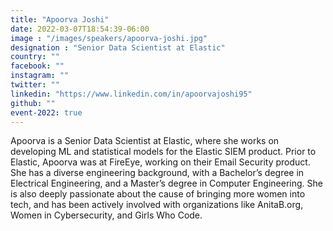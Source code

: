 ```yaml
---
title: "Apoorva Joshi"
date: 2022-03-07T18:54:39-06:00
image : "/images/speakers/apoorva-joshi.jpg"
designation : "Senior Data Scientist at Elastic"
country: ""
facebook: ""
instagram: ""
twitter: ""
linkedin: "https://www.linkedin.com/in/apoorvajoshi95"
github: ""
event-2022: true
---
```


Apoorva is a Senior Data Scientist at Elastic, where she works on developing ML and statistical models for the Elastic SIEM product. Prior to Elastic, Apoorva was at FireEye, working on their Email Security product. She has a diverse engineering background, with a Bachelor’s degree in Electrical Engineering, and a Master’s degree in Computer Engineering. She is also deeply passionate about the cause of bringing more women into tech, and has been actively involved with organizations like AnitaB.org, Women in Cybersecurity, and Girls Who Code.
